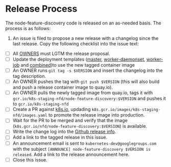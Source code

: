 # Release Process

The node-feature-discovery code is released on an as-needed basis. The process
is as follows:

1. An issue is filed to propose a new release with a changelog since the last
   release. Copy the following checklist into the issue text:

- [ ] All [OWNERS](https://github.com/kubernetes-sigs/node-feature-discovery/blob/master/OWNERS) must LGTM the release proposal.
- [ ] Update the deployment templates ([master](https://github.com/kubernetes-sigs/node-feature-discovery/blob/master/nfd-master.yaml.template), [worker-daemonset](https://github.com/kubernetes-sigs/node-feature-discovery/blob/master/nfd-worker-daemonset.yaml.template), [worker-job](https://github.com/kubernetes-sigs/node-feature-discovery/blob/master/nfd-worker-job.yaml.template) and [combined](https://github.com/kubernetes-sigs/node-feature-discovery/blob/master/nfd-daemonset-combined.yaml.template))to use the new tagged container image
- [ ] An OWNER runs `git tag -s $VERSION` and insert the changelog into the tag description.
- [ ] An OWNER pushes the tag with `git push $VERSION` (this will also build and push a release container image to quay.io).
- [ ] An OWNER pulls the newly tagged image from quay.io, tags it with `gcr.io/k8s-staging-nfd/node-feature-discovery:$VERSION` and pushes it to `gcr.io/k8s-staging-nfd`
- [ ] Create a PR against [k8s.io](https://github.com/kubernetes/k8s.io), updading `k8s.gcr.io/images/k8s-staging-nfd/images.yaml` to promote the release image into production.
- [ ] Wait for the PR to be merged and verify that the image (`k8s.gcr.io/nfd/node-feature-discovery:$VERSION`) is available.
- [ ] Write the change log into the [Github release info](https://github.com/kubernetes-sigs/node-feature-discovery/releases).
- [ ] Add a link to the tagged release in this issue.
- [ ] An announcement email is sent to `kubernetes-dev@googlegroups.com` with the
   subject `[ANNOUNCE] node-feature-discovery $VERSION is released`. Add a link to the release announcement here.
- [ ] Close this issue.
